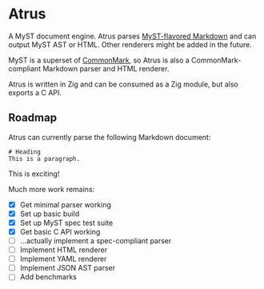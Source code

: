 # Atrus
A MyST document engine. Atrus parses [MyST-flavored
Markdown](https://mystmd.org/spec/overview) and can output MyST AST or HTML.
Other renderers might be added in the future.

MyST is a superset of [CommonMark](https://commonmark.org/), so Atrus is also
a CommonMark-compliant Markdown parser and HTML renderer.

Atrus is written in Zig and can be consumed as a Zig module, but also exports
a C API.

## Roadmap
Atrus can currently parse the following Markdown document:
```
# Heading
This is a paragraph.
```

This is exciting!

Much more work remains:

- [x] Get minimal parser working
- [x] Set up basic build
- [x] Set up MyST spec test suite
- [x] Get basic C API working
- [ ] ...actually implement a spec-compliant parser
- [ ] Implement HTML renderer
- [ ] Implement YAML renderer
- [ ] Implement JSON AST parser
- [ ] Add benchmarks
